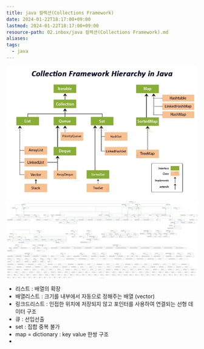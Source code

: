 ```yaml
---
title: java 컬렉션(Collections Framework)
date: 2024-01-22T18:17:00+09:00
lastmod: 2024-01-22T18:17:00+09:00
resource-path: 02.inbox/java 컬렉션(Collections Framework).md
aliases: 
tags:
  - java
---
```

![Pasted image 20240122181734](../08.media/20240122181734.jpeg)
![Pasted image 20240206060503](../08.media/20240206060503.svg)

- 리스트 : 배열의 확장
- 배열리스트 : 크기를 내부에서 자동으로 정해주는 배열 (vector)
- 링크드리스트 : 인접한 위치에 저장되지 않고 포인터를 사용하여 연결되는 선형 데이터 구조
- 큐 : 선입선출
- set : 집합 중복 불가
- map = dictionary : key value 한쌍 구조
- 